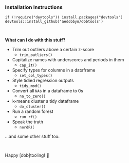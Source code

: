 
### Installation Instructions


`if (!require("devtools")) install.packages("devtools")`
`devtools::install_github('aedobbyn/dobtools')`

<br>


**What can I do with this stuff?**

* Trim out outliers above a certain z-score
    * `trim_outliers()`
* Capitalize names with underscores and periods in them 
    * `cap_it()`
* Specify types for columns in a dataframe
    * `set_col_types()`
* Style tidied regression outputs
    * `tidy_mod()`
* Convert all `NA`s in a dataframe to 0s
    * `na_to_zero()`
* k-means cluster a tidy dataframe
    * `do_cluster()`
* Run a random forest 
    * `run_rf()`
* Speak the truth
    * `nerdR()`

...and some other stuff too. 

<br>

Happy [dob]tooling! :hammer: